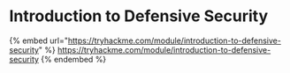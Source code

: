 # Introduction to Defensive Security

{% embed url="https://tryhackme.com/module/introduction-to-defensive-security" %}
https://tryhackme.com/module/introduction-to-defensive-security
{% endembed %}
